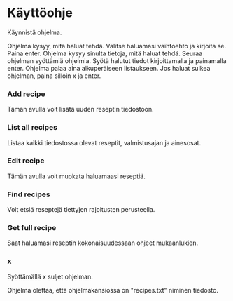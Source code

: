 # Käyttöohje

Käynnistä ohjelma.

Ohjelma kysyy, mitä haluat tehdä. Valitse haluamasi vaihtoehto ja kirjoita se. Paina enter.
Ohjelma kysyy sinulta tietoja, mitä haluat tehdä. Seuraa ohjelman syöttämiä ohjelmia. Syötä halutut tiedot kirjoittamalla ja painamalla enter.
Ohjelma palaa aina alkuperäiseen listaukseen. Jos haluat sulkea ohjelman, paina silloin x ja enter.

### Add recipe
Tämän avulla voit lisätä uuden reseptin tiedostoon.

### List all recipes
Listaa kaikki tiedostossa olevat reseptit, valmistusajan ja ainesosat.

### Edit recipe
Tämän avulla voit muokata haluamaasi reseptiä.

### Find recipes
Voit etsiä reseptejä tiettyjen rajoitusten perusteella.

### Get full recipe
Saat haluamasi reseptin kokonaisuudessaan ohjeet mukaanlukien.

### x
Syöttämällä x suljet ohjelman.

Ohjelma olettaa, että ohjelmakansiossa on "recipes.txt" niminen tiedosto.



